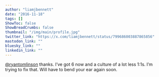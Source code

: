 ```yaml
---
author: "liamjbennett"
date: "2016-11-18"
tags: []
ShowToc: false
ShowBreadCrumbs: false
thumbnail: "/img/main/profile.jpg"
twitter_link: "https://x.com/liamjbennett/status/799686003887865856"
mastodon_link: ""
bluesky_link: ""
linkedin_link: ""
---
```


[@ryantomlinson](https://x.com/ryantomlinson) thanks. I’ve got 6 now and a culture of a lot less 1:1s. I’m trying to fix that. Will have to bend your ear again soon.


